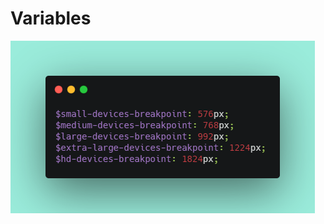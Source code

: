 # Variables

![Device Breakpoints](https://github.com/EduardoRotundaro/sass-boilerplate/blob/master/docs/images/variables_device-breakpoint.png?raw=true)
